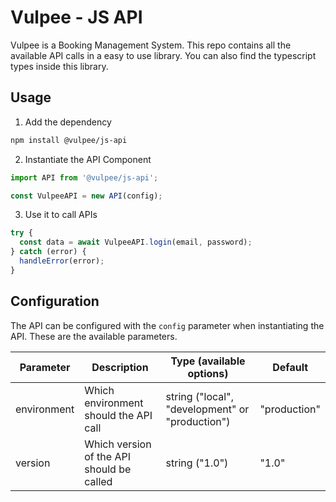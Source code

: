 # Vulpee - JS API

Vulpee is a Booking Management System. This repo contains all the available API calls in a easy to use library. You can also find the typescript types inside this library.

## Usage

1. Add the dependency

```bash
npm install @vulpee/js-api
```

2. Instantiate the API Component

```js
import API from '@vulpee/js-api';

const VulpeeAPI = new API(config);
```

3. Use it to call APIs

```js
try {
  const data = await VulpeeAPI.login(email, password);
} catch (error) {
  handleError(error);
}
```

## Configuration

The API can be configured with the `config` parameter when instantiating the API. These are the available parameters.

| Parameter   | Description                               | Type (available options)                        | Default      |
| ----------- | ----------------------------------------- | ----------------------------------------------- | ------------ |
| environment | Which environment should the API call     | string ("local", "development" or "production") | "production" |
| version     | Which version of the API should be called | string ("1.0")                                  | "1.0"        |
